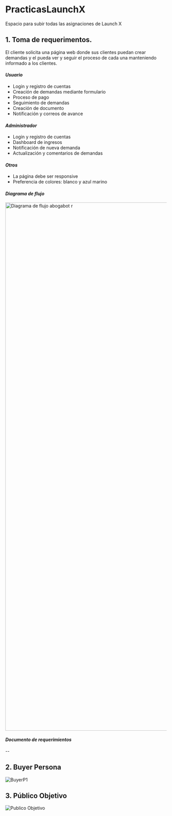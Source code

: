 # PracticasLaunchX
Espacio para subir todas las asignaciones de Launch X

## **1. Toma de requerimentos.**

El cliente solicita una página web donde sus clientes puedan crear demandas y el pueda ver y seguir el proceso de cada una manteniendo informado a los clientes.

#### ***Usuario***
- Login y registro de cuentas
- Creación de demandas mediante formulario
- Proceso de pago
- Seguimiento de demandas
- Creación de documento
- Notificación y correos de avance

#### ***Administrador***
- Login y registro de cuentas
- Dashboard de ingresos
- Notificación de nueva demanda
- Actualización y comentarios de demandas

#### ***Otros***
- La página debe ser responsive
- Preferencia de colores: blanco y azul marino

#### ***Diagrama de flujo***
<img width="1645" alt="Diagrama de flujo abogabot r" src="https://user-images.githubusercontent.com/114373231/194653448-1058236c-9141-492f-86a6-0a558954c93f.png">

#### ***Documento de requerimientos***
--

## **2. Buyer Persona**

![BuyerP1](https://user-images.githubusercontent.com/114373231/194653242-ea823ae6-f78a-4b77-b8e8-40f9d260f2ff.png)

## **3. Público Objetivo**

![Publico Objetivo](https://user-images.githubusercontent.com/114373231/194650389-e0bc39db-dba1-4f5e-b11e-ed34ee2f41b3.jpg)

